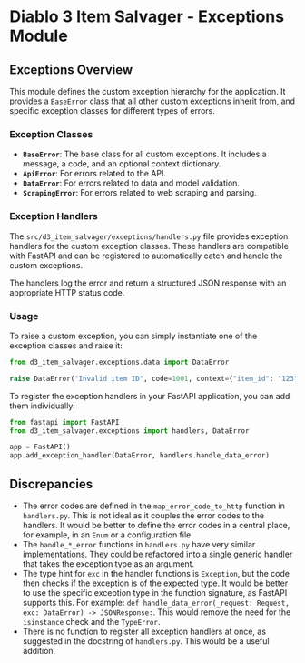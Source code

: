 # Diablo 3 Item Salvager - Exceptions Module

## Exceptions Overview

This module defines the custom exception hierarchy for the application. It provides a `BaseError` class that all other custom exceptions inherit from, and specific exception classes for different types of errors.

### Exception Classes

- **`BaseError`**: The base class for all custom exceptions. It includes a message, a code, and an optional context dictionary.
- **`ApiError`**: For errors related to the API.
- **`DataError`**: For errors related to data and model validation.
- **`ScrapingError`**: For errors related to web scraping and parsing.

### Exception Handlers

The `src/d3_item_salvager/exceptions/handlers.py` file provides exception handlers for the custom exception classes. These handlers are compatible with FastAPI and can be registered to automatically catch and handle the custom exceptions.

The handlers log the error and return a structured JSON response with an appropriate HTTP status code.

### Usage

To raise a custom exception, you can simply instantiate one of the exception classes and raise it:

```python
from d3_item_salvager.exceptions.data import DataError

raise DataError("Invalid item ID", code=1001, context={"item_id": "123"})
```

To register the exception handlers in your FastAPI application, you can add them individually:

```python
from fastapi import FastAPI
from d3_item_salvager.exceptions import handlers, DataError

app = FastAPI()
app.add_exception_handler(DataError, handlers.handle_data_error)
```

## Discrepancies

- The error codes are defined in the `map_error_code_to_http` function in `handlers.py`. This is not ideal as it couples the error codes to the handlers. It would be better to define the error codes in a central place, for example, in an `Enum` or a configuration file.
- The `handle_*_error` functions in `handlers.py` have very similar implementations. They could be refactored into a single generic handler that takes the exception type as an argument.
- The type hint for `exc` in the handler functions is `Exception`, but the code then checks if the exception is of the expected type. It would be better to use the specific exception type in the function signature, as FastAPI supports this. For example: `def handle_data_error(_request: Request, exc: DataError) -> JSONResponse:`. This would remove the need for the `isinstance` check and the `TypeError`.
- There is no function to register all exception handlers at once, as suggested in the docstring of `handlers.py`. This would be a useful addition.
